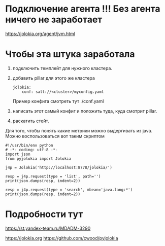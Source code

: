 Подключение агента !!! Без агента ничего не заработает
=======================================================
https://jolokia.org/agent/jvm.html


Чтобы эта штука заработала
=========================

1) подключить темплейт для нужного кластера.
2) добавить pillar для этого же кластера
    ```
    jolokia:
        conf: salt://<cluster>/myconfig.yaml
    ```
    Пример конфига смотреть тут ./conf.yaml

3) написать этот самый конфиг и положить туда, куда смотрит pillar.
4) раскатить стейт.


Для того, чтобы понять какие метрики можно выдергивать из java.
Можно воспользоваться вот таким скриптом
```(python)
#!/usr/bin/env python
# -*- coding: utf-8 -*-
import json
from pyjolokia import Jolokia

j4p = Jolokia('http://localhost:8778/jolokia/')

resp = j4p.request(type = 'list', path='')
print(json.dumps(resp, indent=2))

resp = j4p.request(type = 'search', mbean='java.lang:*')
print(json.dumps(resp, indent=2))
```

Подробности тут
===============
https://st.yandex-team.ru/MDADM-3290

https://jolokia.org
https://github.com/cwood/pyjolokia
